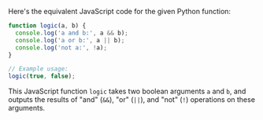  Here's the equivalent JavaScript code for the given Python function:

```javascript
function logic(a, b) {
  console.log('a and b:', a && b);
  console.log('a or b:', a || b);
  console.log('not a:', !a);
}

// Example usage:
logic(true, false);
```

This JavaScript function `logic` takes two boolean arguments `a` and `b`, and outputs the results of "and" (`&&`), "or" (`||`), and "not" (`!`) operations on these arguments.
